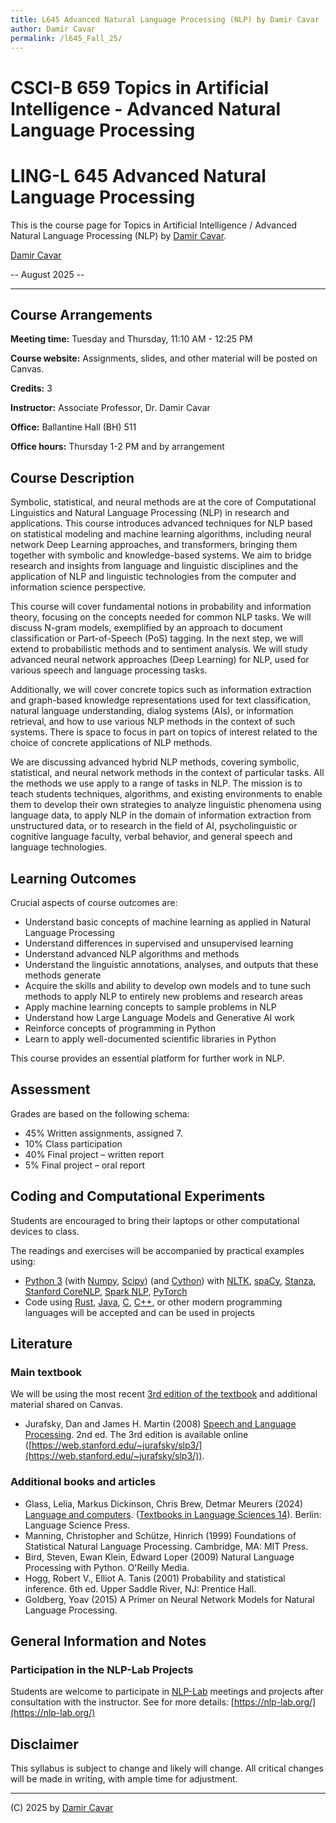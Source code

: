 ```yaml
---
title: L645 Advanced Natural Language Processing (NLP) by Damir Cavar
author: Damir Cavar
permalink: /l645_Fall_25/
---
```

# CSCI-B 659 Topics in Artificial Intelligence - Advanced Natural Language Processing
# LING-L 645 Advanced Natural Language Processing

This is the course page for Topics in Artificial Intelligence / Advanced Natural Language Processing (NLP) by [Damir Cavar].

[Damir Cavar]

-- August 2025 --

----

## Course Arrangements

**Meeting time:** Tuesday and Thursday, 11:10 AM - 12:25 PM

**Course website:** Assignments, slides, and other material will be posted on Canvas.

**Credits:** 3

**Instructor:** Associate Professor, Dr. Damir Cavar

**Office:** Ballantine Hall (BH) 511

**Office hours:** Thursday 1-2 PM and by arrangement


## Course Description

Symbolic, statistical, and neural methods are at the core of Computational Linguistics and Natural Language Processing (NLP) in research and applications. This course introduces advanced techniques for NLP based on statistical modeling and machine learning algorithms, including neural network Deep Learning approaches, and transformers, bringing them together with symbolic and knowledge-based systems. We aim to bridge research and insights from language and linguistic disciplines and the application of NLP and linguistic technologies from the computer and information science perspective.

This course will cover fundamental notions in probability and information theory, focusing on the concepts needed for common NLP tasks. We will discuss N-gram models, exemplified by an approach to document classification or Part-of-Speech (PoS) tagging. In the next step, we will extend to probabilistic methods and to sentiment analysis. We will study advanced neural network approaches (Deep Learning) for NLP, used for various speech and language processing tasks.

Additionally, we will cover concrete topics such as information extraction and graph-based knowledge representations used for text classification, natural language understanding, dialog systems (AIs), or information retrieval, and how to use various NLP methods in the context of such systems. There is space to focus in part on topics of interest related to the choice of concrete applications of NLP methods.

We are discussing advanced hybrid NLP methods, covering symbolic, statistical, and neural network methods in the context of particular tasks. All the methods we use apply to a range of tasks in NLP. The mission is to teach students techniques, algorithms, and existing environments to enable them to develop their own strategies to analyze linguistic phenomena using language data, to apply NLP in the domain of information extraction from unstructured data, or to research in the field of AI, psycholinguistic or cognitive language faculty, verbal behavior, and general speech and language technologies.


## Learning Outcomes

Crucial aspects of course outcomes are:

- Understand basic concepts of machine learning as applied in Natural Language Processing
- Understand differences in supervised and unsupervised learning
- Understand advanced NLP algorithms and methods
- Understand the linguistic annotations, analyses, and outputs that these methods generate
- Acquire the skills and ability to develop own models and to tune such methods to apply NLP to entirely new problems and research areas
- Apply machine learning concepts to sample problems in NLP
- Understand how Large Language Models and Generative AI work
- Reinforce concepts of programming in Python
- Learn to apply well-documented scientific libraries in Python

This course provides an essential platform for further work in NLP.


## Assessment

Grades are based on the following schema:

- 45% Written assignments, assigned 7.
- 10% Class participation
- 40% Final project – written report
- 5% Final project – oral report 


## Coding and Computational Experiments

Students are encouraged to bring their laptops or other computational devices to class.

The readings and exercises will be accompanied by practical examples using:

- [Python 3]  (with [Numpy], [Scipy]) (and [Cython]) with [NLTK], [spaCy], [Stanza], [Stanford CoreNLP], [Spark NLP], [PyTorch]
- Code using [Rust], [Java], [C], [C++], or other modern programming languages will be accepted and can be used in projects


## Literature

### Main textbook

We will be using the most recent [3rd edition of the textbook](https://web.stanford.edu/~jurafsky/slp3/) and additional material shared on Canvas.

- Jurafsky, Dan and James H. Martin (2008) [Speech and Language Processing](https://web.stanford.edu/~jurafsky/slp3/). 2nd ed. The 3rd edition is available online ([https://web.stanford.edu/~jurafsky/slp3/](https://web.stanford.edu/~jurafsky/slp3/)).


### Additional books and articles

- Glass, Lelia, Markus Dickinson, Chris Brew, Detmar Meurers (2024) [Language and computers](https://langsci-press.org/catalog/book/454). ([Textbooks in Language Sciences 14](https://langsci-press.org/catalog/book/454)). Berlin: Language Science Press.
- Manning, Christopher and Schütze, Hinrich (1999) Foundations of Statistical Natural Language Processing. Cambridge, MA: MIT Press.
- Bird, Steven, Ewan Klein, Edward Loper (2009) Natural Language Processing with Python. O'Reilly Media.
- Hogg, Robert V., Elliot A. Tanis (2001) Probability and statistical inference. 6th ed. Upper Saddle River, NJ: Prentice Hall.
- Goldberg, Yoav (2015) A Primer on Neural Network Models for Natural Language Processing.


## General Information and Notes

### Participation in the NLP-Lab Projects

Students are welcome to participate in [NLP-Lab] meetings and projects after consultation with the instructor. See for more details: [https://nlp-lab.org/](https://nlp-lab.org/)



## Disclaimer

This syllabus is subject to change and likely will change. All critical changes will be made in writing, with ample time for adjustment.


----

(C) 2025 by [Damir Cavar]



[Damir Cavar]: http://damir.cavar.me/ "Damir Cavar"
[NLP-Lab]: https://nlp-lab.org/ "Natural Language Processing Lab"
[Python 3]: https://www.python.org/ "Python 3.x"
[Numpy]: https://numpy.org/ "Numpy"
[Scipy]: https://scipy.org/ "Scipy"
[Cython]: https://cython.org/ "Cython"
[NLTK]: https://www.nltk.org/ "The Natural Language Toolkit"
[spaCy]: https://spacy.io/ "spaCy"
[Stanza]: https://stanfordnlp.github.io/stanza/ "stanza"
[Stanford CoreNLP]: https://stanfordnlp.github.io/CoreNLP/ "Stanford Core NLP"
[Spark NLP]: https://github.com/JohnSnowLabs/spark-nlp-workshop/tree/master/tutorials/Certification_Trainings "Spark NLP"
[PyTorch]: https://pytorch.org/ "PyTorch"
[Rust]: https://www.rust-lang.org/ "Rust"
[Java]: https://www.java.com/ "Java"
[Scala]: https://www.scala-lang.org/ "Scala"
[Clojure]: https://clojure.org/ "Clojure"
[JM]: https://web.stanford.edu/~jurafsky/slp3/ "Jurafsky and Martin - Speech and Language Processing"
[MS]: https://nlp.stanford.edu/fsnlp/ "Foundations of Statistical Natural Language Processing"
[C]: https://llvm.org/ "C"
[C++]: https://llvm.org/ "C++"
